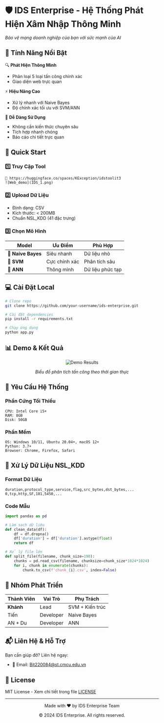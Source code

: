 # 🛡️ IDS Enterprise - Hệ Thống Phát Hiện Xâm Nhập Thông Minh

  *Bảo vệ mạng doanh nghiệp của bạn với sức mạnh của AI*

## 🌟 Tính Năng Nổi Bật

🔍 **Phát Hiện Thông Minh**
- Phân loại 5 loại tấn công chính xác
- Giao diện web trực quan

⚡ **Hiệu Năng Cao**
- Xử lý nhanh với Naive Bayes
- Độ chính xác tối ưu với SVM/ANN

🎯 **Dễ Dàng Sử Dụng**
- Không cần kiến thức chuyên sâu
- Tích hợp nhanh chóng
- Báo cáo chi tiết trực quan

## 🚀 Quick Start

### 1️⃣ Truy Cập Tool
```
📌 https://huggingface.co/spaces/KException/idstoolit3
![Web_demo](IDS_1.png)
```

### 2️⃣ Upload Dữ Liệu
- Định dạng: CSV
- Kích thước: < 200MB
- Chuẩn NSL_KDD (41 đặc trưng)

### 3️⃣ Chọn Mô Hình

| Model | Ưu Điểm | Phù Hợp |
|-------|---------|----------|
| 🚄 **Naive Bayes** | Siêu nhanh | Dữ liệu nhỏ |
| 🎯 **SVM** | Cực chính xác | Phân tích sâu |
| 🧠 **ANN** | Thông minh | Dữ liệu phức tạp |

## 💻 Cài Đặt Local

```bash
# Clone repo
git clone https://github.com/your-username/ids-enterprise.git

# Cài đặt dependencies
pip install -r requirements.txt

# Chạy ứng dụng
python app.py
```

## 📊 Demo & Kết Quả

<div align="center">
  <img src="/api/placeholder/800/400" alt="Demo Results"/>
  <p><i>Biểu đồ phân tích tấn công theo thời gian thực</i></p>
</div>

## 🔧 Yêu Cầu Hệ Thống

### Phần Cứng Tối Thiểu
```
CPU: Intel Core i5+
RAM: 8GB
Disk: 50GB
```

### Phần Mềm
```
OS: Windows 10/11, Ubuntu 20.04+, macOS 12+
Python: 3.7+
Browser: Chrome, Firefox, Safari
```

## 📝 Xử Lý Dữ Liệu NSL_KDD

### Format Dữ Liệu
```csv
duration,protocol_type,service,flag,src_bytes,dst_bytes,...
0,tcp,http,SF,181,5450,...
```

### Code Mẫu
```python
import pandas as pd

# Làm sạch dữ liệu
def clean_data(df):
    df = df.dropna()
    df['duration'] = df['duration'].astype(float)
    return df

# Xử lý file lớn
def split_file(filename, chunk_size=190):
    chunks = pd.read_csv(filename, chunksize=chunk_size*1024*1024)
    for i, chunk in enumerate(chunks):
        chunk.to_csv(f'chunk_{i}.csv', index=False)
```

## 👥 Nhóm Phát Triển

| Thành Viên | Vai Trò | Phụ Trách |
|------------|---------|-----------|
| **Khánh** | Lead | SVM + Kiến trúc |
| Tiến | Developer | Naive Bayes |
| AN + Du | Developer | ANN |

## 📬 Liên Hệ & Hỗ Trợ

Bạn cần giúp đỡ? Liên hệ ngay:
- 📧 Email: Bit220084@st.cmcu.edu.vn

## 📜 License

MIT License - Xem chi tiết trong file [LICENSE](LICENSE)

---

<div align="center">
  <p>Made with ❤️ by IDS Enterprise Team</p>
  <p>© 2024 IDS Enterprise. All rights reserved.</p>
</div>
